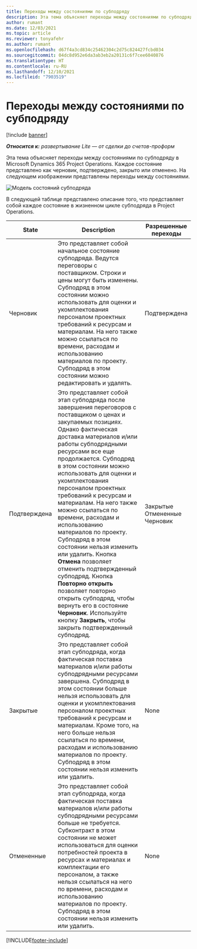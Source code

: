 ```yaml
---
title: Переходы между состояниями по субподряду
description: Эта тема объясняет переходы между состояниями по субподряду в Microsoft Dynamics 365 Project Operations по мере создания, исполнения и закрытия субподряда.
author: rumant
ms.date: 12/03/2021
ms.topic: article
ms.reviewer: tonyafehr
ms.author: rumant
ms.openlocfilehash: d67f4a3cd834c25462304c2d75c824427fcbd034
ms.sourcegitcommit: 04dc8d952e6da3ab3eb2a20131c6f7cee6040876
ms.translationtype: HT
ms.contentlocale: ru-RU
ms.lasthandoff: 12/10/2021
ms.locfileid: "7903519"
---
```

# <a name="state-transitions-on-a-subcontract"></a>Переходы между состояниями по субподряду 

[!include [banner](../../includes/dataverse-preview.md)]

_**Относится к:** развертывание Lite — от сделки до счетов-проформ_

Эта тема объясняет переходы между состояниями по субподряду в Microsoft Dynamics 365 Project Operations. Каждое состояние представлено как черновик, подтверждено, закрыто или отменено. На следующем изображении представлены переходы между состояниями.

![Модель состояний субподряда](../media/SubconStates.png)  

В следующей таблице представлено описание того, что представляет собой каждое состояние в жизненном цикле субподряда в Project Operations.

| State | Description | Разрешенные переходы |
| --- | --- | --- |
| Черновик | Это представляет собой начальное состояние субподряда. Ведутся переговоры с поставщиком. Строки и цены могут быть изменены. Субподряд в этом состоянии можно использовать для оценки и укомплектования персоналом проектных требований к ресурсам и материалам. На него также можно ссылаться по времени, расходам и использованию материалов по проекту. Субподряд в этом состоянии можно редактировать и удалять. | Подтверждена |
| Подтверждена | Это представляет собой этап субподряда после завершения переговоров с поставщиком о ценах и закупаемых позициях. Однако фактическая доставка материалов и/или работы субподрядными ресурсами все еще продолжается. Субподряд в этом состоянии можно использовать для оценки и укомплектования персоналом проектных требований к ресурсам и материалам. На него также можно ссылаться по времени, расходам и использованию материалов по проекту. Субподряд в этом состоянии нельзя изменить или удалить. Кнопка **Отмена** позволяет отменить подтвержденный субподряд. Кнопка **Повторно открыть** позволяет повторно открыть субподряд, чтобы вернуть его в состояние **Черновик**. Используйте кнопку **Закрыть**, чтобы закрыть подтвержденный субподряд. | Закрытые <br> Отмененные <br> Черновик |
| Закрытые | Это представляет собой этап субподряда, когда фактическая поставка материалов и/или работы субподрядными ресурсами завершена. Субподряд в этом состоянии больше нельзя использовать для оценки и укомплектования персоналом проектных требований к ресурсам и материалам. Кроме того, на него больше нельзя ссылаться по времени, расходам и использованию материалов по проекту. Субподряд в этом состоянии нельзя изменить или удалить. | None |
| Отмененные | Это представляет собой этап субподряда, когда фактическая поставка материалов и/или работы субподрядными ресурсами больше не требуется. Субконтракт в этом состоянии не может использоваться для оценки потребностей проекта в ресурсах и материалах и комплектации его персоналом, а также нельзя ссылаться на него по времени, расходам и использованию материалов по проекту. Субподряд в этом состоянии нельзя изменить или удалить. | None |


[!INCLUDE[footer-include](../../includes/footer-banner.md)]
